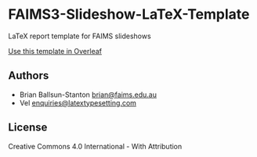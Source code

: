 # FAIMS3-Slideshow-LaTeX-Template
LaTeX report template for FAIMS slideshows

[Use this template in Overleaf](https://www.overleaf.com/docs?snip_uri=https://github.com/FAIMS/FAIMS3-Slideshow-LaTeX-Template/archive/main.zip&engine=xelatex&rich_text=true)

## Authors
* Brian Ballsun-Stanton <brian@faims.edu.au>
* Vel <enquiries@latextypesetting.com>

## License

Creative Commons 4.0 International - With Attribution
